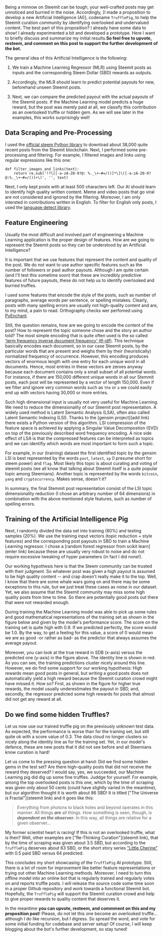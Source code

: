 Being a minnow on Steemit can be tough, your well-crafted posts may get unnoticed and burried in the noise. Accordingly, [I made a proposition to develop a new Artificial Intelligence (AI)], codename `TrufflePig`, to help the Steemit curation community by identifying overlooked and undervalued content. The best part of this proposition? I already have some data to show! I already experimented a bit and developed a prototype. Here I want to briefly discuss and summarize my initial results.**So feel free to upvote, resteem, and comment on this post to support the further development of the bot.**

The general idea of this Artificial Intelligence is the following:

1. We train a Machine Learning Regressor (MLR) using Steemit posts as inputs and the corresponding Steem Dollar (SBD) rewards as outputs.

2. Accordingly, the MLR should learn to predict potential payouts for new, beforehand unseen Steemit posts.

3. Next, we can compare the predicted payout with the actual payouts of the Steemit posts. If the Machine Learning model predicts a huge reward, but the post was merely paid at all, we classify this contribution as an overlooked truffle or hidden gem. As we will see later in the examples, this works surprisingly well!


## Data Scraping and Pre-Processing

I used the [official steem Python library](http://steem.readthedocs.io/en/latest/) to download about 38,000 quite recent posts from the Steemit blockchain. Next, I performed some pre-processing and filtering. For example, I filtered images and links using regular expressions like this one:

```
def filter_images_and_links(text):
    return re.sub('!?\[[-a-zA-Z0-9?@: %._\+~#=/()]*\]\([-a-zA-Z0-9?@:%._\+~#=/()]+\)', '', text)
```

Next, I only kept posts with at least 500 characters left. Our AI should learn to identify high quality written content. Meme and video posts that go viral are not considered and ignored by the filtering. Moreover, I am only intersted in contributions written in English. To filter for English only posts, I used the [language detect library](https://pypi.python.org/pypi/langdetect?).

## Feature Engineering

Usually the most difficult and involved part of engineering a Machine Learning application is the proper design of features. How are we going to represent the Steemit posts so they can be understood by an Artificial Intelligence?

It is important that we use features that represent the content and quality of the post. We do not want to use author specific features such as the number of followers or past author payouts. Although I am quite certain (and I'll test this sometime soon) that these are incredibly predictive features of future payouts, these do not help us to identify overlooked and burried truffles.

I used some features that encode the style of the posts, such as number of paragraphs, average words per sentence, or spelling mistakes. Clearly, posts with many spelling errors are usually not high-quality content and are, to my mind, a pain to read. Orthography checks wer perfomed using [PyEnchant](http://pythonhosted.org/pyenchant/).

Still, the question remains, how are we going to encode the content of the post? How to represent the topic someone chose and the story an author told? The most simple encoding that is quite often used is the so called ['term frequency inverse document frequency' (tf-idf)](https://en.wikipedia.org/wiki/Tf%E2%80%93idf). This technique basically encodes each document, so in our case Steemit posts, by the particular words that are present and weighs them by their (heuristically) normalized frequency of occurrence. However, this encoding produces vectors of enormous length with one entry for each unique word in all documents. Hence, most entries in these vectors are zeroes anyway because each document contains only a small subset of all potential words. For instance, if there are 150,000 different unique words in all our Stemmit posts, each post will be represented by a vector of length 150,000. Even if we filter and ignore very common words such as `the` or `a` we could easily end up with vectors having 30,000 or more entries.

Such high dimensional input is usually not very useful for Machine Learning. We need to reduce the dimensionality of our Steemit post representation. A widely used method is Latent Semantic Analysis (LSA), often also called Latent Semantic Indexing (LSI). Thanks to the [gensim project](add link) there exists a Python version of this algorithm. LSI compression of the feature space is achieved by applying a Singular Value Decompostion (SVD) on top of the previously described word frequency encoding. A nice side effect of LSA is that the compressed features can be interpreted as topics and we can identifiy which words are most important to form such a topic.

For example, in our (training) dataset the first identified topic by the gensim LSI is best represented by the words `post`, `latest`, `sp` (I presume short for steem power) and `flag`. Most likely this topic is about curating and voting of steemit posts (we all know that talking about Steemit itself is a quite popular topic among Steemians). Another topic is represented by the words `bitcoin`, `yang` and `cryptocurrency`. Makes sense, doesn't it?

In summary, the final Stemmit post representation consist of the LSI topic dimensionality reduction (I chose an arbitrary number of 64 dimensions) in combination with the above mentioned style features, such as number of spelling errors.

## Training of the Artificial Intelligence Pig

Next, I randomly divided the data set into training (80%) and testing samples (20%). We use the training input vectors (topic reduction + style features) and the corresponding post payouts in SBD to train a Machine Learning regressor. I chose a [random forest regressor from scikit learn](enter link) because these are usually very robust to noise and do not require excessive tweaking of hyper parameters (in fact I did none!).

Our working hypothesis here is that the Steem community can be trusted with their judgment. So whatever post was given a high payout is assumed to be high quality content -- and crap doesn't really make it to the top. Well, I know that there are some whale wars going on and there may be some exceptions to this rule, but we just treat these cases as noise in our dataset. Yet, we also assume that the Steemit community may miss some high quality posts from time to time. So there are potentially good posts out there that were not rewarded enough.

During training the Machine Learning model was able to pick up some rules and good mathematical representations of the training set as shown in the figure below and given by the model's performance score. The score on the training set is quite high with 0.9. If we predicted perfectly, the score would be 1.0. By the way, to get a feeling for this value, a score of 0 would mean we are as good -or rather as bad- as the predictor that always assumes the average payout.

Moreover, you can look at the true reward in SDB (x-axis) versus the predicted one (y-axis) in the figure above. The identity line is shown in red. As you can see, the training predictions cluster nicely around this line. However, we do find some support for our working hypothesis: High rewards mean good posts in general, but writing a good posts does not automatically yield a high reward because the Steemit curation crowd might have missed it. How so? First, as shown in the figure for higher true rewards, the model usually underestimates the payout in SBD, and, secondly, the regressor predicted some high rewards for posts that almost did not get any reward at all.

## Do we find some hidden Truffles?

Let us now use our trained truffle pig on the previously unknown test data. As expected, the performance is worse than for the training set, but still quite ok with a score value of 0.3. The data cloud no longer clusters so nicely along the identity line as for the training set. Yet, in our model's defence, these are new posts that it did not see before and all Steemians know curation is hard!

Let us come to the pressing question at hand: Did we find some hidden gems in the test set? Are there high-quality posts that did not receive the reward they deserved? I would say, yes, we succeeded, our Machine Learning pig did dig up some fine truffles. Juddge for yourself. For example, among the top overlooked posts is this one, which by the time of scraping was given only about 50 cents (could have slightly varied in the meantime), but our algorithm thought it is worth about 86 SBD! It is titled ["The Universe is Fractal"](steemit link) and it goes like this:

> Everything from photons to black holes and beyond operates in this manner.  All things ***are*** all things.  How something is seen, though, is ***dependent on the observer.***  In this way, all things are relative for a given observer...

My former scientist heart is racing! If this is not an overlooked truffle, what is then? Well, other examples are ["Re-Thinking Curation"](steemit link), that by the time of scraping was given about 3.5 SBD, but according to the `TrufflePig` deserves about 63 SBD, or the short story series ["Little Cherine"](link) with 0.5 paid SBD versus 64 predicted.

This concludes my short showcasing of the `TrufflePig` AI prototype. Still, there is a lot of room for improvement like better feature representations or trying out other Machine Learning methods. Moreover, I need to turn this offline model into an online bot that is regularly trained and regularly votes on and reports truffle posts. I will release the source code some time soon in a proper Github repository and work towards a functional Steemit bot. Hopefully, the `TrufflePig` will support the Steemit curation crowd and help to give proper rewards to quality content that deserves it.

In the meantime **you can upvote, resteem, and commment on this and my proposition post**! Please, do not let this one become an overlooked truffle... although I do like recursion, but I digress. So spread the word, and vote for some initial funding for codebase and server setup! Of course, I will keep blogging about the bot's further development, so stay tuned!